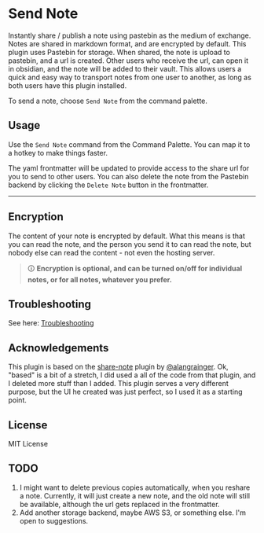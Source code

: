 # Send Note

Instantly share / publish a note using pastebin as the medium of exchange. Notes are shared in markdown format, and are encrypted by default. This plugin uses Pastebin for storage. When shared, the note is upload to pastebin, and a url is created. Other users who receive the url, can open it in obsidian, and the note will be added to their vault. This allows users a quick and easy way to transport notes from one user to another, as long as both users have this plugin installed.

To send a note, choose `Send Note` from the command palette.

## Usage

Use the `Send Note` command from the Command Palette. You can map it to a hotkey to make things faster.

The yaml frontmatter will be updated to provide access to the share url for you to send to other users. You can also delete the note from the Pastebin backend by clicking the `Delete Note` button in the frontmatter.

---

## Encryption

The content of your note is encrypted by default. What this means is that you can read the note, and the person you send it to can read the note, but nobody else can read the content - not even the hosting server.

> 🛈 **Encryption is optional, and can be turned on/off for individual notes, or for all notes, whatever you prefer.**

## Troubleshooting

See here: [Troubleshooting](https://docs.note.sx/Troubleshooting)

## Acknowledgements

This plugin is based on the [share-note](https://github.com/alangrainger/share-note) plugin by [@alangrainger](https://github.com/alangrainger/). Ok, "based" is a bit of a stretch, I did used a all of the code from that plugin, and I deleted more stuff than I added. This plugin serves a very different purpose, but the UI he created was just perfect, so I used it as a starting point.

## License

MIT License

## TODO

1. I might want to delete previous copies automatically, when you reshare a note. Currently, it will just create a new note, and the old note will still be available, although the url gets replaced in the frontmatter.
2. Add another storage backend, maybe AWS S3, or something else. I'm open to suggestions.
